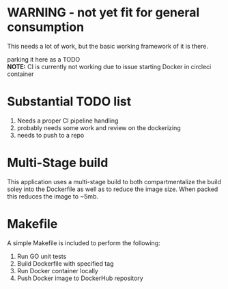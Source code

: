 
# WARNING - not yet fit for general consumption
This needs a lot of work, but the basic working framework of it is there.

parking it here as a TODO
<br/>
**NOTE:** CI is currently not working due to issue starting Docker in circleci container

# Substantial TODO list
1) Needs a proper CI pipeline handling
2) probably needs some work and review on the dockerizing
3) needs to push to a repo

# Multi-Stage build
This application uses a multi-stage build to both compartmentalize the build soley into the Dockerfile as well as to reduce the image size.  When packed this reduces the image to ~5mb.  

# Makefile
A simple Makefile is included to perform the following: <br/> 
1) Run GO unit tests
2) Build Dockerfile with specified tag
3) Run Docker container locally
4) Push Docker image to DockerHub repository





